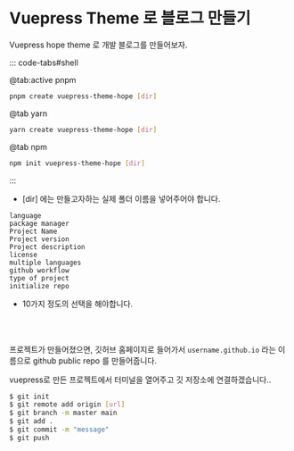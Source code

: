 # Vuepress Theme 로 블로그 만들기

Vuepress hope theme 로 개발 블로그를 만들어보자.

::: code-tabs#shell

@tab:active pnpm

```bash
pnpm create vuepress-theme-hope [dir]
```

@tab yarn

```bash
yarn create vuepress-theme-hope [dir]
```

@tab npm

```bash
npm init vuepress-theme-hope [dir]
```

:::

- [dir] 에는 만들고자하는 실제 폴더 이름을 넣어주어야 합니다.

```
language
package manager
Project Name
Project version
Project description
license
multiple languages
github workflow
type of project
initialize repo
```

- 10가지 정도의 선택을 해야합니다.

<br/>
<br/>

프로젝트가 만들어졌으면, 깃허브 홈페이지로 들어가서 `username.github.io` 라는 이름으로 github public repo 를 만들어줍니다.

vuepress로 만든 프로젝트에서 터미널을 열어주고 깃 저장소에 연결하겠습니다..

```sh
$ git init
$ git remote add origin [url]
$ git branch -m master main
$ git add .
$ git commit -m "message"
$ git push
```
